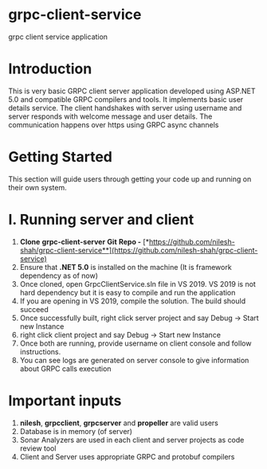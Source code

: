 # grpc-client-service
grpc client service application

# Introduction

This is very basic GRPC client server application developed using ASP.NET 5.0 and compatible GRPC compilers and tools. It implements basic user details service. The client handshakes with server using username and server responds with welcome message and user details. The communication happens over https using GRPC async channels

# Getting Started

This section will guide users through getting your code up and running on their own system.

# I. Running server and client

1. **Clone** **grpc-client-server** **Git** **Repo -** [*https://github.com/nilesh-shah/grpc-client-service**](https://github.com/nilesh-shah/grpc-client-service)
2. Ensure that **.NET 5.0** is installed on the machine (It is framework dependency as of now) 
3. Once cloned, open GrpcClientService.sln file in VS 2019. VS 2019 is not hard dependency but it is easy to compile and run the application
4. If you are opening in VS 2019, compile the solution. The build should succeed
5. Once successfully built, right click server project and say Debug -> Start new Instance
6. right click client project and say Debug -> Start new Instance
7. Once both are running, provide username on client console and follow instructions.
8. You can see logs are generated on server console to give information about GRPC calls execution

# Important inputs

1. **nilesh**, **grpcclient**, **grpcserver** and **propeller** are valid users
2. Database is in memory (of server)
3. Sonar Analyzers are used in each client and server projects as code review tool
4. Client and Server uses appropriate GRPC and protobuf compilers